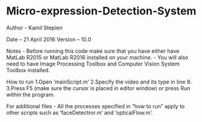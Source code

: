 # Micro-expression-Detection-System

Author 	-  Kamil Stepien

Date 	–  21 April 2016
Version –  10.0

Notes
	- Before running this code make sure that you have either have MatLab R2015 or MatLab R2016 installed on your machine.
	- You will also need to have Image Processing Toolbox and Computer Vision System Toolbox installed.

How to run
	1.Open ‘mainScript.m’
	2.Specify the video and its type in line 9.
	3.Press F5 (make sure the cursor is placed in editor window) or press Run within the program.
	
For additional files
	- All the processes specified in “how to run” apply to other scripts such as ‘faceDetectror.m’ and ‘opticalFlow.m’.
